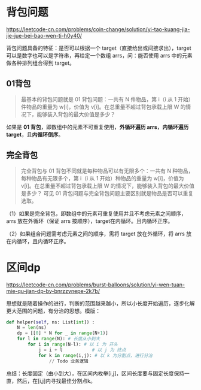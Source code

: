 # 背包问题

https://leetcode-cn.com/problems/coin-change/solution/yi-tao-kuang-jia-jie-jue-bei-bao-wen-ti-h0y40/

背包问题具备的特征：是否可以根据一个 target（直接给出或间接求出），target 可以是数字也可以是字符串，再给定一个数组 arrs，问：能否使用 arrs 中的元素做各种排列组合得到 target。

## 01背包

> 最基本的背包问题就是 01 背包问题：一共有 N 件物品，第 i（i 从 1 开始）件物品的重量为 w[i]，价值为 v[i]。在总重量不超过背包承载上限 W 的情况下，能够装入背包的最大价值是多少？
>

如果是 **01 背包**，即数组中的元素不可重复使用，**外循环遍历 arrs**，**内循环遍历 target**，且**内循环倒序**。

## 完全背包

> 完全背包与 01 背包不同就是每种物品可以有无限多个：一共有 N 种物品，每种物品有无限多个，第 i（i 从 1 开始）种物品的重量为 w[i]，价值为 v[i]。在总重量不超过背包承载上限 W 的情况下，能够装入背包的最大价值是多少？
> 可见 01 背包问题与完全背包问题主要区别就是物品是否可以重复选取。

（1）如果是完全背包，即数组中的元素可重复使用并且不考虑元素之间顺序，arrs 放在外循环（保证 arrs 按顺序），target在内循环。且内循环正序。

（2）如果组合问题需考虑元素之间的顺序，需将 target 放在外循环，将 arrs 放在内循环，且内循环正序。

# 区间dp

https://leetcode-cn.com/problems/burst-balloons/solution/yi-wen-tuan-mie-qu-jian-dp-by-bnrzzvnepe-2k7b/

思想就是随着操作的进行，判断的范围越来越小，所以小长度开始遍历，逐步化解更大范围的问题，有分治的思想。模版：

```python
def helper(self, ns: List[int]) :
    N = len(ns)
    dp = [[0] * N for _ in range(N+1)]
    for l in range(N): # 长度从小到大
        for i in range(N-l): # 以 i 为 开头
            j = i + l           # 以 j 为 终点
            for k in range(i,j): # 以 k 为分割点，进行分治         
                // Todo 业务逻辑 
```

总结：长度固定（由小到大），在区间内枚举[i,j]，区间长度要与固定长度保持一直，然后，在[i,j]内寻找最佳分割点k。

